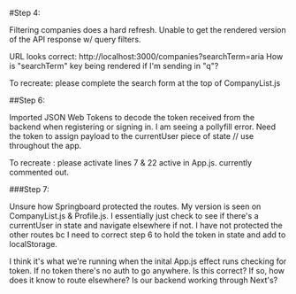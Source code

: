 #Step 4:

Filtering companies does a hard refresh. Unable to get the rendered version of the API response w/ query filters.

URL looks correct: http://localhost:3000/companies?searchTerm=aria
How is "searchTerm" key being rendered if I'm sending in "q"?

To recreate: please complete the search form at the top of CompanyList.js

##Step 6: 

Imported JSON Web Tokens to decode the token received from the backend when registering or signing in. I am seeing a pollyfill error. Need the token to assign payload to the currentUser piece of state // use throughout the app.

To recreate : please activate lines 7 & 22 active in App.js. currently commented out.

###Step 7:

Unsure how Springboard protected the routes. My version is seen on CompanyList.js & Profile.js. I essentially just check to see if there's a currentUser in state and navigate elsewhere if not. I have not protected the other routes bc I need to correct step 6 to hold the token in state and add to localStorage. 

I think it's what we're running when the inital App.js effect runs checking for token. If no token there's no auth to go anywhere. Is this correct? If so, how does it know to route elsewhere? Is our backend working through Next's?